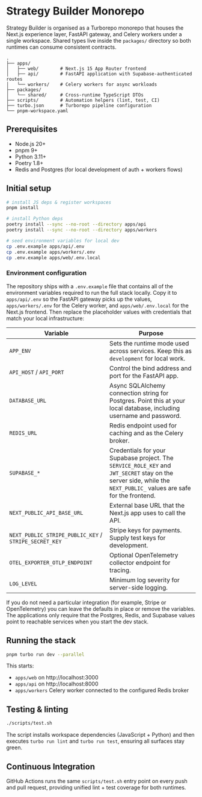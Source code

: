 # Strategy Builder Monorepo

Strategy Builder is organised as a Turborepo monorepo that houses the Next.js experience layer, FastAPI gateway, and Celery workers under a single workspace. Shared types live inside the `packages/` directory so both runtimes can consume consistent contracts.

```
.
├── apps/
│   ├── web/        # Next.js 15 App Router frontend
│   ├── api/        # FastAPI application with Supabase-authenticated routes
│   └── workers/    # Celery workers for async workloads
├── packages/
│   └── shared/     # Cross-runtime TypeScript DTOs
├── scripts/        # Automation helpers (lint, test, CI)
├── turbo.json      # Turborepo pipeline configuration
└── pnpm-workspace.yaml
```

## Prerequisites

- Node.js 20+
- pnpm 9+
- Python 3.11+
- Poetry 1.8+
- Redis and Postgres (for local development of auth + workers flows)

## Initial setup

```bash
# install JS deps & register workspaces
pnpm install

# install Python deps
poetry install --sync --no-root --directory apps/api
poetry install --sync --no-root --directory apps/workers

# seed environment variables for local dev
cp .env.example apps/api/.env
cp .env.example apps/workers/.env
cp .env.example apps/web/.env.local
```

### Environment configuration

The repository ships with a `.env.example` file that contains all of the
environment variables required to run the full stack locally. Copy it to
`apps/api/.env` so the FastAPI gateway picks up the values, `apps/workers/.env`
for the Celery worker, and `apps/web/.env.local` for the Next.js frontend. Then
replace the placeholder values with credentials that match your local
infrastructure:

| Variable | Purpose |
| --- | --- |
| `APP_ENV` | Sets the runtime mode used across services. Keep this as `development` for local work. |
| `API_HOST` / `API_PORT` | Control the bind address and port for the FastAPI app. |
| `DATABASE_URL` | Async SQLAlchemy connection string for Postgres. Point this at your local database, including username and password. |
| `REDIS_URL` | Redis endpoint used for caching and as the Celery broker. |
| `SUPABASE_*` | Credentials for your Supabase project. The `SERVICE_ROLE_KEY` and `JWT_SECRET` stay on the server side, while the `NEXT_PUBLIC_` values are safe for the frontend. |
| `NEXT_PUBLIC_API_BASE_URL` | External base URL that the Next.js app uses to call the API. |
| `NEXT_PUBLIC_STRIPE_PUBLIC_KEY` / `STRIPE_SECRET_KEY` | Stripe keys for payments. Supply test keys for development. |
| `OTEL_EXPORTER_OTLP_ENDPOINT` | Optional OpenTelemetry collector endpoint for tracing. |
| `LOG_LEVEL` | Minimum log severity for server-side logging. |

If you do not need a particular integration (for example, Stripe or
OpenTelemetry) you can leave the defaults in place or remove the variables. The
applications only require that the Postgres, Redis, and Supabase values point to
reachable services when you start the dev stack.

## Running the stack

```bash
pnpm turbo run dev --parallel
```

This starts:
- `apps/web` on http://localhost:3000
- `apps/api` on http://localhost:8000
- `apps/workers` Celery worker connected to the configured Redis broker

## Testing & linting

```bash
./scripts/test.sh
```

The script installs workspace dependencies (JavaScript + Python) and then executes `turbo run lint` and `turbo run test`, ensuring all surfaces stay green.

## Continuous Integration

GitHub Actions runs the same `scripts/test.sh` entry point on every push and pull request, providing unified lint + test coverage for both runtimes.
